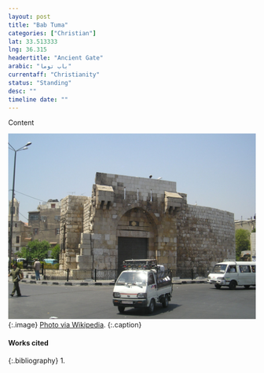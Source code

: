 ```yaml
---
layout: post
title: "Bab Tuma"
categories: ["Christian"]
lat: 33.513333
lng: 36.315
headertitle: "Ancient Gate"
arabic: "باب توما"
currentaff: "Christianity"
status: "Standing"
desc: ""
timeline date: ""
---
```

Content

![Bab Tuma](images/tuma.jpeg)
   {:.image}
[Photo via Wikipedia](https://en.wikipedia.org/wiki/Bab_Tuma#/media/File:DamascusBabTouma.jpg).
   {:.caption}

#### Works cited

{:.bibliography}
1. 